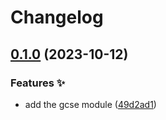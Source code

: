 # Changelog

## [0.1.0](https://github.com/hbstack/header/compare/modules/gcse-v0.0.1...modules/gcse/v0.1.0) (2023-10-12)


### Features ✨

* add the gcse module ([49d2ad1](https://github.com/hbstack/header/commit/49d2ad16701e6c77fa6e6ded179ac9c292a456aa))
